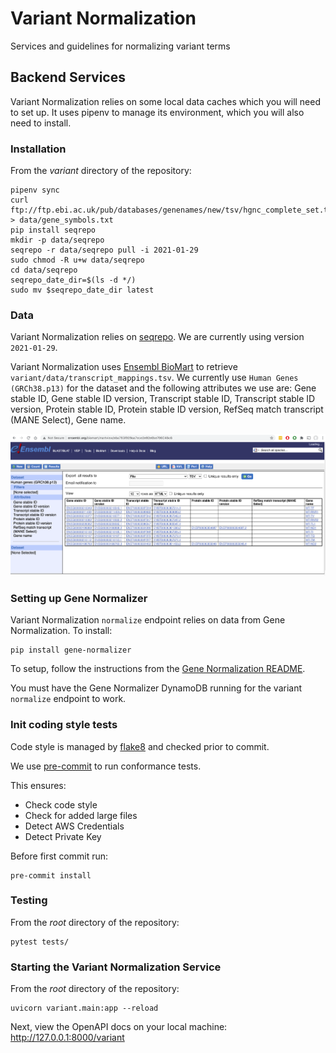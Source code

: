 # Variant Normalization
Services and guidelines for normalizing variant terms

## Backend Services
Variant Normalization relies on some local data caches which you will need to set up. It uses pipenv to manage its environment, which you will also need to install.

### Installation
From the _variant_ directory of the repository:
```
pipenv sync
curl ftp://ftp.ebi.ac.uk/pub/databases/genenames/new/tsv/hgnc_complete_set.txt.txt > data/gene_symbols.txt
pip install seqrepo
mkdir -p data/seqrepo
seqrepo -r data/seqrepo pull -i 2021-01-29
sudo chmod -R u+w data/seqrepo
cd data/seqrepo
seqrepo_date_dir=$(ls -d */)
sudo mv $seqrepo_date_dir latest
```

### Data
Variant Normalization relies on [seqrepo](https://github.com/biocommons/biocommons.seqrepo). We are currently using version `2021-01-29`.

Variant Normalization uses [Ensembl BioMart](http://www.ensembl.org/biomart/martview) to retrieve `variant/data/transcript_mappings.tsv`. We currently use `Human Genes (GRCh38.p13)` for the dataset and the following attributes we use are: Gene stable ID, Gene stable ID version, Transcript stable ID, Transcript stable ID version, Protein stable ID, Protein stable ID version, RefSeq match transcript (MANE Select), Gene name. 

![image](biomart.png)

### Setting up Gene Normalizer
Variant Normalization `normalize` endpoint relies on data from Gene Normalization. To install:
```shell script
pip install gene-normalizer
```

To setup, follow the instructions from the [Gene Normalization README](https://github.com/cancervariants/gene-normalization). 

You must have the Gene Normalizer DynamoDB running for the variant `normalize` endpoint to work.

### Init coding style tests

Code style is managed by [flake8](https://github.com/PyCQA/flake8) and checked prior to commit.

We use [pre-commit](https://pre-commit.com/#usage) to run conformance tests.

This ensures:

* Check code style
* Check for added large files
* Detect AWS Credentials
* Detect Private Key

Before first commit run:

```
pre-commit install
```

### Testing
From the _root_ directory of the repository:
```
pytest tests/
```

### Starting the Variant Normalization Service
From the _root_ directory of the repository:
```
uvicorn variant.main:app --reload
```
Next, view the OpenAPI docs on your local machine:
http://127.0.0.1:8000/variant